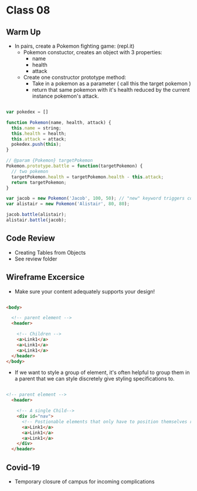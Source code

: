 # Class 08

## Warm Up

- In pairs, create a Pokemon fighting game: (repl.it)
  - Pokemon constuctor, creates an object with 3 properties:
    - name
    - health
    - attack
  - Create one constructor prototype method:
    - Take in a pokemon as a parameter ( call this the target pokemon )
    - return that same pokemon with it's health reduced by the current instance pokemon's attack.

```js

var pokedex = []

function Pokemon(name, health, attack) {
  this.name = string;
  this.health = health;
  this.attack = attack;
  pokedex.push(this);
}

// @param {Pokemon} targetPokemon
Pokemon.prototype.battle = function(targetPokemon) {
  // two pokemon
  targetPokemon.health = targetPokemon.health - this.attack;
  return targetPokemon;
}

var jacob = new Pokemon('Jacob', 100, 50); // "new" keyword triggers constructor powers in the function
var alistair = new Pokemon('Alistair', 80, 80);

jacob.battle(alistair);
alistair.battle(jacob);

```

## Code Review

- Creating Tables from Objects
- See review folder

## Wireframe Excersice

- Make sure your content adequately supports your design!

```html

<body>

  <!-- parent element -->
  <header>

    <!-- Children -->
    <a>Link1</a>
    <a>Link1</a>
    <a>Link1</a>
  </header>
</body>
```

- If we want to style a group of element, it's often helpful to group them in a parent that we can style discretely give styling specifications to.


```html

<!-- parent element -->
  <header>

    <!-- A single Child-->
    <div id="nav">
      <!-- Postionable elements that only have to position themselves relative to each other -->
      <a>Link1</a>
      <a>Link1</a>
      <a>Link1</a>
    </div>
  </header>

```

## Covid-19

- Temporary closure of campus for incoming complications
